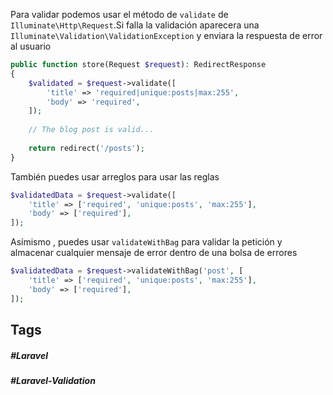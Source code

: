 Para validar podemos  usar el método de `validate` de `Illuminate\Http\Request`.Si falla la validación aparecera una `Illuminate\Validation\ValidationException` y enviara la respuesta de error al usuario

```php
public function store(Request $request): RedirectResponse
{
    $validated = $request->validate([
        'title' => 'required|unique:posts|max:255',
        'body' => 'required',
    ]);
 
    // The blog post is valid...
    
    return redirect('/posts');
}
```

También puedes usar arreglos para usar las reglas

```php
$validatedData = $request->validate([
    'title' => ['required', 'unique:posts', 'max:255'],
    'body' => ['required'],
]);
```

Asímismo , puedes usar `validateWithBag` para validar la petición y almacenar cualquier mensaje de error dentro de una bolsa de errores

```php
$validatedData = $request->validateWithBag('post', [
    'title' => ['required', 'unique:posts', 'max:255'],
    'body' => ['required'],
]);
```
## Tags

##### #Laravel
##### #Laravel-Validation
